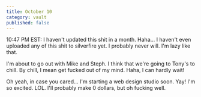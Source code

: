 ```yaml
---
title: October 10
category: vault
published: false
---
```


10:47 PM EST: I haven't updated this shit in a month. Haha... I haven't even
uploaded any of this shit to silverfire yet. I probably never will. I'm lazy
like that.

I'm about to go out with Mike and Steph. I think that we're going to Tony's to
chill. By chill, I mean get fucked out of my mind. Haha, I can hardly wait!

Oh yeah, in case you cared... I'm starting a web design studio soon. Yay! I'm
so excited. LOL. I'll probably make 0 dollars, but oh fucking well.
